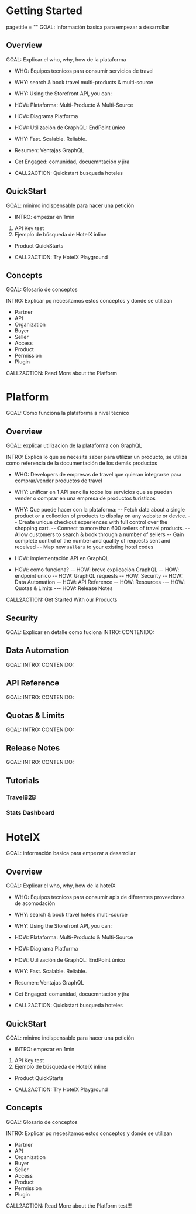 # Getting Started

pagetitle = ""
GOAL: información basica para empezar a desarrollar

## Overview

GOAL: Explicar el who, why, how de la plataforma

- WHO: Equipos tecnicos para consumir servicios de travel

- WHY: search & book travel multi-products & multi-source
- WHY: Using the Storefront API, you can:

- HOW: Plataforma: Multi-Producto & Multi-Source
- HOW: Diagrama Platforma
- HOW: Utilización de GraphQL: EndPoint único

- WHY: Fast. Scalable. Reliable.

- Resumen: Ventajas GraphQL

- Get Engaged: comunidad, docuemntación y jira

- CALL2ACTION: Quickstart busqueda hoteles


## QuickStart

GOAL: minimo indispensable para hacer una petición

- INTRO: empezar en 1min

1. API Key test
2. Ejemplo de búsqueda de HotelX inline

- Product QuickStarts

- CALL2ACTION: Try HotelX Playground


## Concepts

GOAL: Glosario de conceptos

INTRO: Explicar pq necesitamos estos conceptos y donde se utilizan

- Partner
- API
- Organization
- Buyer
- Seller
- Access
- Product
- Permission
- Plugin

CALL2ACTION: Read More about the Platform


# Platform

GOAL: Como funciona la plataforma a nivel técnico

## Overview

GOAL: explicar utilizacion de la plataforma con GraphQL

INTRO: Explica lo que se necesita saber para utilizar un producto, se utiliza como referencia de la documentación de los demás productos

- WHO: Developers de empresas de travel que quieran integrarse para comprar/vender productos de travel

- WHY: unificar en 1 API sencilla todos los servicios que se puedan vender o comprar en una empresa de productos turisticos
- WHY: Que puede hacer con la plataforma:
-- Fetch data about a single product or a collection of products to display on any website or device.
-- Create unique checkout experiences with full control over the shopping cart.
-- Connect to more than 600 sellers of travel products.
-- Allow customers to search & book through a number of sellers
-- Gain complete control of the number and quality of requests sent and received
-- Map new `sellers` to your existing hotel codes

- HOW: implementación API en GraphQL
- HOW: como funciona?
-- HOW: breve explicación GraphQL
-- HOW: endpoint unico
-- HOW: GraphQL requests
-- HOW: Security
-- HOW: Data Automation
-- HOW: API Reference
-- HOW: Resources
--- HOW: Quotas & Limits
--- HOW: Release Notes

CALL2ACTION: Get Started With our Products

## Security

GOAL: Explicar en detalle como fuciona
INTRO: 
CONTENIDO:

## Data Automation

GOAL:
INTRO:
CONTENIDO:

## API Reference

GOAL:
INTRO:
CONTENIDO:

## Quotas & Limits

GOAL:
INTRO:
CONTENIDO:

## Release Notes

GOAL:
INTRO:
CONTENIDO:

## Tutorials

### TravelB2B
### Stats Dashboard

# HotelX

GOAL: información basica para empezar a desarrollar

## Overview

GOAL: Explicar el who, why, how de la hotelX

- WHO: Equipos tecnicos para consumir apis de diferentes proveedores de acomodación

- WHY: search & book travel hotels multi-source
- WHY: Using the Storefront API, you can:

- HOW: Plataforma: Multi-Producto & Multi-Source
- HOW: Diagrama Platforma
- HOW: Utilización de GraphQL: EndPoint único

- WHY: Fast. Scalable. Reliable.

- Resumen: Ventajas GraphQL

- Get Engaged: comunidad, docuemntación y jira

- CALL2ACTION: Quickstart busqueda hoteles


## QuickStart

GOAL: minimo indispensable para hacer una petición

- INTRO: empezar en 1min

1. API Key test
2. Ejemplo de búsqueda de HotelX inline

- Product QuickStarts

- CALL2ACTION: Try HotelX Playground


## Concepts

GOAL: Glosario de conceptos

INTRO: Explicar pq necesitamos estos conceptos y donde se utilizan

- Partner
- API
- Organization
- Buyer
- Seller
- Access
- Product
- Permission
- Plugin

CALL2ACTION: Read More about the Platform
test!!!
















